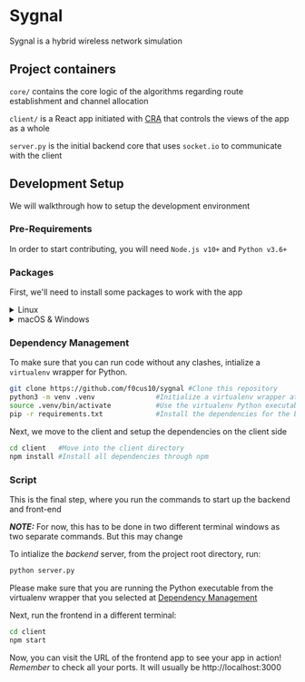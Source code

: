 # Sygnal 
Sygnal is a hybrid wireless network simulation

## Project containers

`core/` contains the core logic of the algorithms regarding route establishment and channel allocation

`client/` is a React app initiated with [CRA](https://create-react-app.dev) that controls the views of the app as a whole 

`server.py` is the initial backend core that uses `socket.io` to communicate with the client

## Development Setup

We will walkthrough how to setup the development environment

### Pre-Requirements

In order to start contributing, you will need `Node.js v10+` and `Python v3.6+`

### Packages
First, we'll need to install some packages to work with the app

<details>
  <summary>Linux</summary>
  In your **Debian** based linux distro, run the following
  ```bash
  $ sudo apt install python3-pip -y
  $ sudo pip3 install virtualenv
  ```
</details>

<details>
  <summary> macOS & Windows </summary>
  1. Install a VM Emulator from [VirtualBox](https://virtualbox.org)
  2. Then install and boot an Ubuntu (or any Debian) distro
  3. Run the above linux commands after installing the pre-requisite software
</details>

### Dependency Management

To make sure that you can run code without any clashes, intialize a `virtualenv` wrapper for Python. 

```bash
git clone https://github.com/f0cus10/sygnal	#Clone this repository
python3 -m venv .venv				#Initialize a virtualenv wrapper at .venv
source .venv/bin/activate			#Use the virtualenv Python executable
pip -r requirements.txt				#Install the dependencies for the backend
```

Next, we move to the client and setup the dependencies on the client side
```bash
cd client	#Move into the client directory
npm install	#Install all dependencies through npm
```

### Script

This is the final step, where you run the commands to start up the backend and front-end

***NOTE:*** For now, this has to be done in two different terminal windows as two separate commands. But this may change

To intialize the *backend* server, from the project root directory, run:
```bash
python server.py
```
Please make sure that you are running the Python executable from the virtualenv wrapper that you selected at [Dependency Management](#dependency-management)

Next, run the frontend in a different terminal:
```bash
cd client
npm start
```

Now, you can visit the URL of the frontend app to see your app in action!
*Remember* to check all your ports. It will usually be http://localhost:3000
